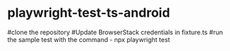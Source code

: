 # playwright-test-ts-android
#clone the repository
#Update BrowserStack credentials in fixture.ts
#run the sample test with the command - npx playwright test
